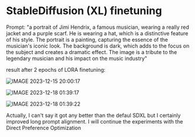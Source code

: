 # StableDiffusion (XL) finetuning


Prompt: "a portrait of Jimi Hendrix, a famous musician, wearing a really red jacket and a purple scarf. He is wearing a hat, which is a distinctive feature of his style. The portrait is a painting, capturing the essence of the musician's iconic look. The background is dark, which adds to the focus on the subject and creates a dramatic effect. The image is a tribute to the legendary musician and his impact on the music industry"

result after 2 epochs of LORA finetuning:

![IMAGE 2023-12-15 20:00:17](https://github.com/sakharok13/LatentDiffusion/assets/58632360/aefa6320-89dc-4bdc-875d-abebe12943c1)

![IMAGE 2023-12-18 01:39:17](https://github.com/sakharok13/StableDiffusionFinetuning/assets/58632360/58f6065f-6afe-4f3d-a63d-767028505d2e)

![IMAGE 2023-12-18 01:39:22](https://github.com/sakharok13/StableDiffusionFinetuning/assets/58632360/49275845-b305-45a0-bf54-1b616ca47c97)

Actually, I can't say it got any better than the defaul SDXL but I certainly improved long prompt alignment. I will continue the experiments with the Direct Preference Optimization
